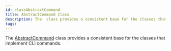 ```yaml
---
id: classAbstractCommand
title: AbstractCommand Class
description: The  class provides a consistent base for the classes that implement CLI commands.
tags:
---
```

The <a href="classAbstractCommand">AbstractCommand</a> class provides a consistent base for the classes that implement CLI commands.
